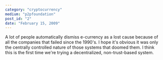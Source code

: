 ```yaml
---
category: "cryptocurrency"
medium: "p2pfoundation"
post_id: "2"
date: "February 15, 2009"
---
```

A lot of people automatically dismiss e-currency as a lost cause because of all the companies that failed since the 1990's. I hope it's obvious it was only the centrally controlled nature of those systems that doomed them. I think this is the first time we're trying a decentralized, non-trust-based system.